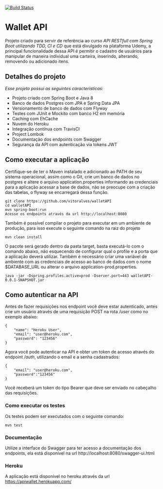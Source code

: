 [![Build Status](https://app.travis-ci.com/github/tiagojaquesdasilva/walletAPI.svg?branch=master)](https://app.travis-ci.com/github/tiagojaquesdasilva/walletAPI)

# Wallet API

Projeto criado para servir de referência ao curso *API RESTfull com Spring Boot utilizando TDD, CI e CD* que está divulgado na plataforma Udemy, a principal funcionalidade dessa API é permitir o cadastro de usuários para manipular de maneira individual uma carteira, inserindo, alterando, removendo ou adicionado itens.

## Detalhes do projeto
*Esse projeto possui as seguintes características:*

* Projeto criado com Spring Boot e Java 8
* Banco de dados Postgres com JPA e Spring Data JPA
* Versionamento de banco de dados com Flyway
* Testes com JUnit e Mockito com banco H2 em memória
* Caching com EhCache
* Nuvem do Heroku
* Integração contínua com TravisCI
* Project Lombok
* Documentação dos endpoints com Swagger
* Segurança da API com autenticação via tokens JWT 

## Como executar a aplicação
Certifique-se de ter o Maven instalado e adicionado ao PATH de seu sistema operacional, assim como o Git, crie um banco de dados no postgres e altere o arquivo application.properties informando as credenciais para a aplicação acessar a base de dados, não se preocupe com a criação das tabelas, o flyway se encarregará dessa função.
```
git clone https://github.com/vitoralves/walletAPI
cd walletAPI
mvn spring-boot:run
Acesse os endpoints através da url http://localhost:8080
```

Também é possível compilar o projeto para executar em um ambiente de produção, para isso execute o seguinte comando na raiz do projeto

```
mvn clean install
```

O pacote será gerado dentro da pasta target, basta executá-lo com o comando abaixo, não esquecendo de configurar qual o profile e a porta que a aplicação deverá utilizar.
Também é necessário criar uma variável de ambiente com as credenciais de acesso ao banco de dados com o nome $DATABASE_URL ou alterar o arquivo application-prod.properties.

```
java -jar -Dspring.profiles.active=prod -Dserver.port=443 walletAPI-0.0.1-SNAPSHOT.jar
```
## Como autenticar na API
Antes de fazer requisições nos endpoint você deve estar autenticado, antes crie um usuário através de uma requisição POST na rota */user* como no exemplo abaixo:

```
{
	"name": "Heroku User",
	"email": "user@heroku.com",
	"password": "123456"
}
```

Agora você pode autenticar na API e obter um token de acesso através do endpoint */auth*, utilizando o email e a senha cadastrados:

```
{
	"email": "user@heroku.com",
	"password":"123456"
}
```

Você receberá um token do tipo Bearer que deve ser enviado no cabeçalho das requisições.
### Como executar os testes
Os testes podem ser executados com o seguinte comando:

```
mvn test
```
### Documentação
Utilize a interface do Swagger para ter acesso a documentação dos endpoints, ela está disponível na url http://localhost:8080/swagger-ui.html
### Heroku
A aplicação está disponível no heroku através da url https://apiwallet.herokuapp.com/